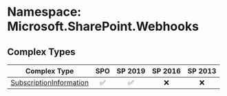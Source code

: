 # Namespace: Microsoft.SharePoint.Webhooks

## Complex Types

Complex Type | SPO | SP 2019 | SP 2016 | SP 2013
----------|:---:|:-------:|:-------:|:-------:
[SubscriptionInformation](./ComplexTypes/SubscriptionInformation.md) | ✅ | ✅ | ❌ | ❌